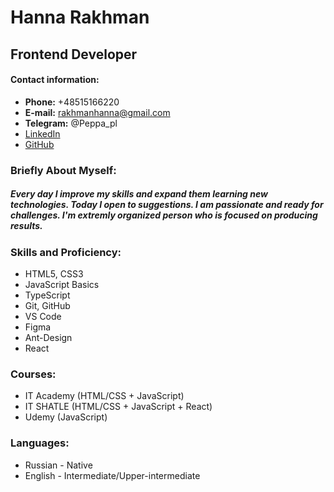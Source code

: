# Hanna Rakhman

## Frontend Developer

#### Contact information:

- **Phone:** +48515166220
- **E-mail:** rakhmanhanna@gmail.com
- **Telegram:** @Peppa_pl
- [LinkedIn](https://www.linkedin.com/in/anna-rakhman-4aa922179/)
- [GitHub](https://github.com/RakhmanHanna)

### Briefly About Myself:

##### Every day I improve my skills and expand them learning new technologies. Today I open to suggestions. I am passionate and ready for challenges. I'm extremly organized person who is focused on producing results.

### Skills and Proficiency:

- HTML5, CSS3
- JavaScript Basics
- TypeScript
- Git, GitHub
- VS Code
- Figma
- Ant-Design
- React

### Courses:

- IT Academy (HTML/CSS + JavaScript)
- IT SHATLE (HTML/CSS + JavaScript + React)
- Udemy (JavaScript)

### Languages:

- Russian - Native
- English - Intermediate/Upper-intermediate
